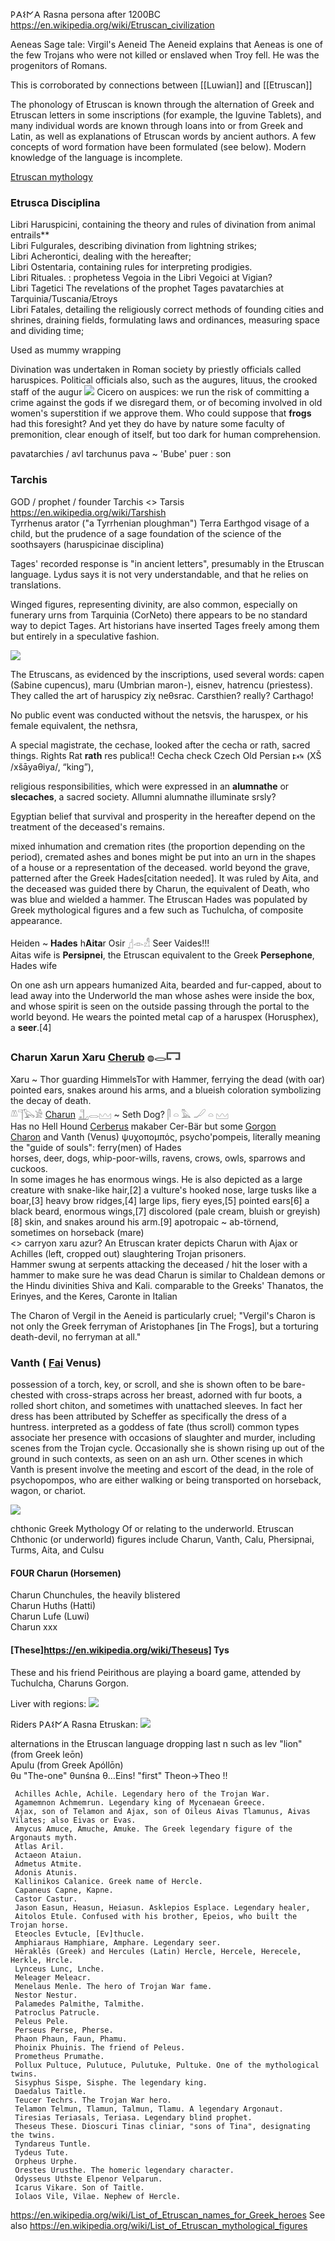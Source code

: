 𐌓𐌀𐌔𐌍𐌀 Rasna persona after 1200BC
https://en.wikipedia.org/wiki/Etruscan_civilization

Aeneas Sage tale: Virgil's Aeneid
The Aeneid explains that Aeneas is one of the few Trojans who were not killed or enslaved when Troy fell.
He was the progenitors of Romans.

This is corroborated by connections between [[Luwian]] and [[Etruscan]] 

The phonology of Etruscan is known through the alternation of Greek and Etruscan letters in some inscriptions (for example, the Iguvine Tablets), and many individual words are known through loans into or from Greek and Latin, as well as explanations of Etruscan words by ancient authors. A few concepts of word formation have been formulated (see below). Modern knowledge of the language is incomplete. 

[Etruscan mythology](https://en.wikipedia.org/wiki/Etruscan_mythology)

### Etrusca Disciplina
Libri Haruspicini, containing the theory and rules of divination from animal entrails**  
Libri Fulgurales, describing divination from lightning strikes;   
Libri Acherontici, dealing with the hereafter;  
Libri Ostentaria, containing rules for interpreting prodigies.  
Libri Rituales.  : prophetess Vegoia in the Libri Vegoici at Vigian?  
Libri Tagetici   The revelations of the prophet Tages pavatarchies at Tarquinia/Tuscania/Etroys  
Libri Fatales, detailing the religiously correct methods of founding cities and shrines, draining fields, formulating laws and ordinances, measuring space and dividing time;  

Used as mummy wrapping

Divination was undertaken in Roman society by priestly officials called haruspices. Political officials also, such as the augures, lituus, the crooked staff of the augur
![](https://upload.wikimedia.org/wikipedia/commons/1/15/Sestertius_Herennius_Etruscus-s2749.jpg)
Cicero on auspices: we run the risk of committing a crime against the gods if we disregard them, or of becoming involved in old women's superstition if we approve them.
Who could suppose that **frogs** had this foresight? And yet they do have by nature some faculty of premonition, clear enough of itself, but too dark for human comprehension.  

pavatarchies / avl tarchunus
pava ~ 'Bube' puer : son


### Tarchis
GOD / prophet / founder 
Tarchis <> Tarsis https://en.wikipedia.org/wiki/Tarshish  
Tyrrhenus arator ("a Tyrrhenian ploughman") Terra Earthgod 
visage of a child, but the prudence of a sage
foundation of the science of the soothsayers (haruspicinae disciplina)  

Tages' recorded response is "in ancient letters", presumably in the Etruscan language. Lydus says it is not very understandable, and that he relies on translations. 

Winged figures, representing divinity, are also common, especially on funerary urns from Tarquinia (CorNeto)
there appears to be no standard way to depict Tages. Art historians have inserted Tages freely among them but entirely in a speculative fashion. 

![](https://upload.wikimedia.org/wikipedia/commons/6/63/RSC_0004a.6.jpg)

The Etruscans, as evidenced by the inscriptions, used several words: capen (Sabine cupencus), maru (Umbrian maron-), eisnev, hatrencu (priestess). They called the art of haruspicy ziχ neθsrac. 
Carsthien? really? Carthago!

No public event was conducted without the netsvis, the haruspex, or his female equivalent, the nethsra,

A special magistrate, the cechase, looked after the cecha or rath, sacred things.
Rights Rat **rath** res publica!!
Cecha check Czech Old Persian 𐏋 (XŠ /xšāyaθiya/, “king”),

religious responsibilities, which were expressed in an **alumnathe** or **slecaches**, a sacred society. 
Allumni alumnathe illuminate srsly?

 Egyptian belief that survival and prosperity in the hereafter depend on the treatment of the deceased's remains.

mixed inhumation and cremation rites (the proportion depending on the period), cremated ashes and bones might be put into an urn in the shapes of a house or a representation of the deceased. world beyond the grave, patterned after the Greek Hades[citation needed]. It was ruled by Aita, and the deceased was guided there by Charun, the equivalent of Death, who was blue and wielded a hammer. The Etruscan Hades was populated by Greek mythological figures and a few such as Tuchulcha, of composite appearance. 

Heiden ~ **Hades** h**Aita**r Osir 𓊨𓁹𓀭 Seer Vaides!!!   
Aitas wife is **Persipnei**, the Etruscan equivalent to the Greek **Persephone**, Hades wife  

On one ash urn appears humanized Aita, bearded and fur-capped, about to lead away into the Underworld the man whose ashes were inside the box, and whose spirit is seen on the outside passing through the portal to the world beyond. He wears the pointed metal cap of a haruspex (Horusphex), a **seer**.[4] 

### Charun Xarun Xaru [Cherub](https://en.wikipedia.org/wiki/Cherub) 𓐍𓂋𓉐  
Xaru ~ Thor guarding HimmelsTor with Hammer, ferrying the dead (with oar)     
 pointed ears, snakes around his arms, and a blueish coloration symbolizing the decay of death.  
𓌨𓊹𓅂𓀀 [Charun](https://en.wikipedia.org/wiki/Charun) 𓊻𓂋𓈉 ~ Seth Dog? 𓋴 𓏏 𓅓 𓐕 𓏏 𓈉  
Has no Hell Hound [Cerberus](https://en.wikipedia.org/wiki/Cerberus) makaber Cer-Bär 
but some [Gorgon](https://en.wikipedia.org/wiki/Gorgon)  
[Charon](https://en.wikipedia.org/wiki/Charon) and Vanth (Venus) ψυχοπομπός, psycho'pompeis, literally meaning the "guide of souls": ferry(men) of Hades    
 horses, deer, dogs, whip-poor-wills, ravens, crows, owls, sparrows and cuckoos.  
In some images he has enormous wings. He is also depicted as a large creature with snake-like hair,[2] a vulture's hooked nose, large tusks like a boar,[3] heavy brow ridges,[4] large lips, fiery eyes,[5] pointed ears[6] a black beard, enormous wings,[7] discolored (pale cream, bluish or greyish)[8] skin, and snakes around his arm.[9]  apotropaic ~ ab-törnend, sometimes on horseback (mare)  
<> carryon xaru azur? 
An Etruscan krater depicts Charun with Ajax or Achilles (left, cropped out) slaughtering Trojan prisoners.   
Hammer swung at serpents attacking the deceased / hit the loser with a hammer to make sure he was dead
 Charun is similar to Chaldean demons or the Hindu divinities Shiva and Kali.
comparable to the Greeks' Thanatos, the Erinyes, and the Keres, Caronte in Italian

The Charon of Vergil in the Aeneid is particularly cruel; "Vergil's Charon is not only the Greek ferryman of Aristophanes [in The Frogs], but a torturing death-devil, no ferryman at all."

### Vanth ( [Fai](http://ukdataexplorer.com/european-translator/?word=fairy) Venus)
possession of a torch, key, or scroll, and she is shown often to be bare-chested with cross-straps across her breast, adorned with fur boots, a rolled short chiton, and sometimes with unattached sleeves. In fact her dress has been attributed by Scheffer as specifically the dress of a huntress.
interpreted as a goddess of fate (thus scroll)
common types associate her presence with occasions of slaughter and murder, including scenes from the Trojan cycle. Occasionally she is shown rising up out of the ground in such contexts, as seen on an ash urn.
Other scenes in which Vanth is present involve the meeting and escort of the dead, in the role of psychopompos, who are either walking or being transported on horseback, wagon, or chariot.

![](https://upload.wikimedia.org/wikipedia/commons/5/59/Vanth.jpg)

 chthonic Greek Mythology Of or relating to the underworld.
Etruscan Chthonic (or underworld) figures include Charun, Vanth, Calu, Phersipnai, Turms, Aita, and Culsu



#### FOUR Charun (Horsemen) 
Charun Chunchules, the heavily blistered  
Charun Huths (Hatti)   
Charun Lufe (Luwi)  
Charun xxx

#### [These]https://en.wikipedia.org/wiki/Theseus] Tys  
These and his friend Peirithous are playing a board game, attended by Tuchulcha, Charuns Gorgon.

Liver with regions:
![](https://upload.wikimedia.org/wikipedia/commons/thumb/2/27/Piacenza_Bronzeleber.jpg/640px-Piacenza_Bronzeleber.jpg)

Riders 𐌓𐌀𐌔𐌍𐌀 Rasna Etruskan:
![](https://upload.wikimedia.org/wikipedia/commons/3/31/Sarcophage_%C3%A9trusque.jpg)  
  

alternations in the Etruscan language dropping last n such as 
lev "lion" (from Greek leōn)   
Apulu (from Greek Apóllōn)  
θu "The-one" 
θunśna θ…Eins! "first"  Theon->Theo !!  

```
 Achilles Achle, Achile. Legendary hero of the Trojan War.
 Agamemnon Achmemrun. Legendary king of Mycenaean Greece.
 Ajax, son of Telamon and Ajax, son of Oileus Aivas Tlamunus, Aivas Vilates; also Eivas or Evas.
 Amycus Amuce, Amuche, Amuke. The Greek legendary figure of the Argonauts myth.
 Atlas Aril.
 Actaeon Ataiun.
 Admetus Atmite.
 Adonis Atunis.
 Kallinikos Calanice. Greek name of Hercle.
 Capaneus Capne, Kapne.
 Castor Castur.
 Jason Easun, Heasun, Heiasun. Asklepios Esplace. Legendary healer,
 Aitolos Etule. Confused with his brother, Epeios, who built the Trojan horse.
 Eteocles Evtucle, [Ev]thucle.
 Amphiaraus Hamphiare, Amphare. Legendary seer.
 Hēraklēs (Greek) and Hercules (Latin) Hercle, Hercele, Herecele, Herkle, Hrcle.
 Lynceus Lunc, Lnche.
 Meleager Meleacr.
 Menelaus Menle. The hero of Trojan War fame.
 Nestor Nestur.
 Palamedes Palmithe, Talmithe.
 Patroclus Patrucle.
 Peleus Pele.
 Perseus Perse, Pherse.
 Phaon Phaun, Faun, Phamu.
 Phoinix Phuinis. The friend of Peleus.
 Prometheus Prumathe.
 Pollux Pultuce, Pulutuce, Pulutuke, Pultuke. One of the mythological twins.
 Sisyphus Sispe, Sisphe. The legendary king.
 Daedalus Taitle.
 Teucer Techrs. The Trojan War hero.
 Telamon Telmun, Tlamun, Talmun, Tlamu. A legendary Argonaut.
 Tiresias Teriasals, Teriasa. Legendary blind prophet.
 Theseus These. Dioscuri Tinas cliniar, "sons of Tina", designating the twins.
 Tyndareus Tuntle.
 Tydeus Tute.
 Orpheus Urphe.
 Orestes Urusthe. The homeric legendary character.
 Odysseus Uthste Elpenor Velparun.
 Icarus Vikare. Son of Taitle.
 Iolaos Vile, Vilae. Nephew of Hercle.
 ```
https://en.wikipedia.org/wiki/List_of_Etruscan_names_for_Greek_heroes See also
https://en.wikipedia.org/wiki/List_of_Etruscan_mythological_figures